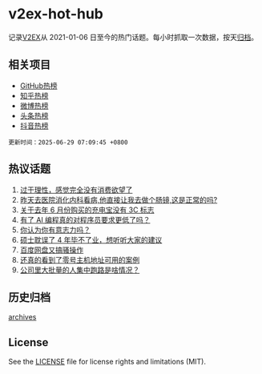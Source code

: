 # v2ex-hot-hub

 记录[V2EX](https://www.v2ex.com/)从 2021-01-06 日至今的热门话题。每小时抓取一次数据，按天[归档](archives)。
 
 ## 相关项目

- [GitHub热榜](https://github.com/snaildev/github-hot-hub)
- [知乎热榜](https://github.com/snaildev/zhihu-hot-hub)
- [微博热榜](https://github.com/snaildev/weibo-hot-hub)
- [头条热榜](https://github.com/snaildev/toutiao-hot-hub)
- [抖音热榜](https://github.com/snaildev/douyin-hot-hub)


 `更新时间：2025-06-29 07:09:45 +0800`

## 热议话题

1. [过于理性，感觉完全没有消费欲望了](https://www.v2ex.com/t/1141638)
1. [昨天去医院消化内科看病,他直接让我去做个肠镜,这是正常的吗?](https://www.v2ex.com/t/1141639)
1. [关于去年 6 月份购买的充电宝没有 3C 标志](https://www.v2ex.com/t/1141632)
1. [有了 AI 编程真的对程序员要求更低了吗？](https://www.v2ex.com/t/1141594)
1. [你认为你有意志力吗？](https://www.v2ex.com/t/1141611)
1. [硕士耽误了 4 年毕不了业，想听听大家的建议](https://www.v2ex.com/t/1141631)
1. [百度网盘又搞骚操作](https://www.v2ex.com/t/1141608)
1. [还真的看到了零号主机地址可用的案例](https://www.v2ex.com/t/1141658)
1. [公司里大批量的人集中跑路是啥情况？](https://www.v2ex.com/t/1141592)

## 历史归档

[archives](archives)

## License

See the [LICENSE](LICENSE) file for license rights and limitations (MIT).
